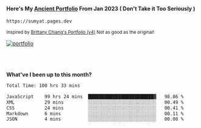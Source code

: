 #### Here's My [Ancient Portfolio](https://sumyat.pages.dev) From Jan 2023 ( Don't Take it Too Seriously ) 
````bash
https://sumyat.pages.dev 
````

<sub>Inspired by [Brittany Chiang's Portfolio (v4)](https://v4.brittanychiang.com/) Not as good as the original!</sub>


<a href='https://sumyat.pages.dev/'>
    <img src='https://github.com/sumyat-aung/sumyat-aung/assets/108873224/c9b4f2be-c585-4dd3-84e1-692c3854a6d8' alt='portfolio' align='center' />
</a>


<br />
<br />


<br />
<br />

**What've I been up to this month?**

<!--START_SECTION:waka-->

```txt
Total Time: 100 hrs 33 mins

JavaScript    99 hrs 24 mins  ████████████████████████▓   98.86 %
XML           29 mins         ░░░░░░░░░░░░░░░░░░░░░░░░░   00.49 %
CSS           24 mins         ░░░░░░░░░░░░░░░░░░░░░░░░░   00.41 %
Markdown      6 mins          ░░░░░░░░░░░░░░░░░░░░░░░░░   00.11 %
JSON          4 mins          ░░░░░░░░░░░░░░░░░░░░░░░░░   00.08 %
```

<!--END_SECTION:waka-->





